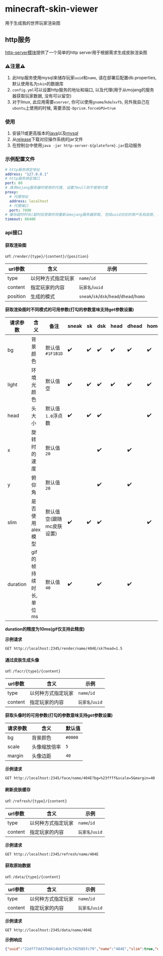 # minecraft-skin-viewer

用于生成我的世界玩家渲染图

## http服务

[http-server模块](http-server)提供了一个简单的http server用于根据需求生成皮肤渲染图

### **:warning:注意:warning:**

1. 此http服务使用mysql来储存玩家`uuid`和`name`, 请在部署后配置db.properties, 默认使用名为`skin`的数据库
2. `config.yml`可以设置http服务的地址和端口, 以及代理(用于从mojang的服务器获取玩家数据, 没有可以留空)
3. 对于linux, 此应用需要`xserver`, 你可以使用`gnome`/`kde`/`xvfb`, 另外我自己在`ubuntu`上使用的时候, 需要添加`-Dprism.forceGPU=true`

### 使用

1. 安装11或更高版本的[java](https://adoptium.net/)以及[mysql](https://downloads.mysql.com/archives/community/)
2. 从[release](https://github.com/4o4E/minecraft-skin-viewer/releases/latest)下载对应操作系统的jar文件
3. 在控制台中使用`java -jar http-server-${plateform}.jar`启动服务

### 示例配置文件

```yaml
# http服务绑定地址
address: "127.0.0.1"
# http服务绑定端口
port: 80
# 请求mojang服务器时使用的代理, 设置为null则不使用代理
proxy:
  # 代理地址
  address: localhost
  # 代理端口
  port: 7890
# 缓存超时时长(超时后获取时将重新从mojang服务器获取, 包括uuid对应的用户名和皮肤, 服务不会主动移除过期缓存, 仅在获取时检测超时)
timeout: 86400
```

### api接口

#### 获取渲染图

url: `/render/{type}/{content}/{position}`

| url参数    | 含义        | 示例                                       |
|----------|-----------|------------------------------------------|
| type     | 以何种方式指定玩家 | `name`/`id`                              |
| content  | 指定玩家的内容   | `玩家名`/`uuid`                             |
| position | 生成的模式     | `sneak`/`sk`/`dsk`/`head`/`dhead`/`homo` |

**获取渲染图时不同模式的可用参数(打勾的参数意味支持get参数设置)**

| 请求参数     | 含义              | 备注             | sneak              | sk                 | dsk                | head               | dhead              | homo               |
|----------|-----------------|----------------|--------------------|--------------------|--------------------|--------------------|--------------------|--------------------|
| bg       | 背景颜色            | 默认值`#1F1B1D`   | :heavy_check_mark: | :heavy_check_mark: | :heavy_check_mark: | :heavy_check_mark: | :heavy_check_mark: | :heavy_check_mark: |
| light    | 环境光颜色           | 默认值空           | :heavy_check_mark: | :heavy_check_mark: | :heavy_check_mark: | :heavy_check_mark: | :heavy_check_mark: | :heavy_check_mark: |
| head     | 头大小             | 默认值`1.0`浮点数    | :heavy_check_mark: | :heavy_check_mark: | :heavy_check_mark: |                    |                    | :heavy_check_mark: |
| x        | 旋转时的速度          | 默认值`20`        |                    |                    | :heavy_check_mark: |                    | :heavy_check_mark: |                    |
| y        | 俯仰角             | 默认值`20`        |                    |                    | :heavy_check_mark: |                    | :heavy_check_mark: |                    |
| slim     | 是否使用alex模型      | 默认值空(跟随mc皮肤设置) | :heavy_check_mark: | :heavy_check_mark: | :heavy_check_mark: |                    |                    | :heavy_check_mark: |
| duration | gif的帧持续时长, 单位ms | 默认值`40`        | :heavy_check_mark: |                    | :heavy_check_mark: |                    | :heavy_check_mark: |                    |

**duration的精度为10ms(gif仅支持此精度)**

**示例请求**

```http request
GET http://localhost:2345/render/name/404E/sk?head=1.5
```

#### 通过皮肤生成头像

url: `/facr/{type}/{content}`

| url参数    | 含义        | 示例                                       |
|----------|-----------|------------------------------------------|
| type     | 以何种方式指定玩家 | `name`/`id`                              |
| content  | 指定玩家的内容   | `玩家名`/`uuid`                             |

**获取头像时的可用参数(打勾的参数意味支持get参数设置)**

| 请求参数     | 含义     | 默认值     |
|----------|--------|---------|
| bg       | 背景颜色   | `#0000` |
| scale    | 头像缩放倍率 | `5`     |
| margin   | 头像边距   | `40`    |

**示例请求**

```http request
GET http://localhost:2345/face/name/404E?bg=%23ffff&scale=5&margin=40
```

#### 刷新皮肤缓存

url: `/refresh/{type}/{content}`

| url参数   | 含义        | 示例           |
|---------|-----------|--------------|
| type    | 以何种方式指定玩家 | `name`/`id`  |
| content | 指定玩家的内容   | `玩家名`/`uuid` |

**示例请求**

```http request
GET http://localhost:2345/refresh/name/404E
```

#### 获取原始数据

url: `/data/{type}/{content}`

| url参数   | 含义        | 示例           |
|---------|-----------|--------------|
| type    | 以何种方式指定玩家 | `name`/`id`  |
| content | 指定玩家的内容   | `玩家名`/`uuid` |

**示例请求**

```http request
GET http://localhost:2345/data/name/404E
```

**示例响应**
```json
{"uuid":"22df77dd37b0414b8f1e3c7d2585fc79","name":"404E","slim":true,"update":1683961680455,"hash":"4daa024bc2d35de2b26025051817d04491ad586e5a2ab85f9dad608b009ac7d"}
```


